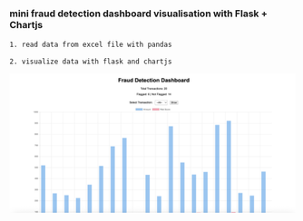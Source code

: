 ### mini fraud detection dashboard visualisation with Flask + Chartjs

```
1. read data from excel file with pandas
```

```
2. visualize data with flask and chartjs
```

![Preview](./image/preview1.png?raw=true)
